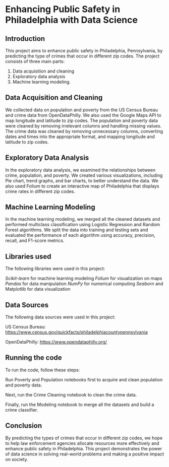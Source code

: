 # Enhancing Public Safety in Philadelphia with Data Science

## Introduction

This project aims to enhance public safety in Philadelphia, Pennsylvania, by predicting the type of crimes that occur in different zip codes. The project consists of three main parts:
1. Data acquisition and cleaning 
2. Exploratory data analysis
3. Machine learning modeling.

## Data Acquisition and Cleaning
We collected data on population and poverty from the US Census Bureau and crime data from OpenDataPhilly. We also used the Google Maps API to map longitude and latitude to zip codes. The population and poverty data were cleaned by removing irrelevant columns and handling missing values. The crime data was cleaned by removing unnecessary columns, converting dates and times into the appropriate format, and mapping longitude and latitude to zip codes.

## Exploratory Data Analysis
In the exploratory data analysis, we examined the relationships between crime, population, and poverty. We created various visualizations, including Pie chart, trend graphs, and bar charts, to better understand the data. We also used Folium to create an interactive map of Philadelphia that displays crime rates in different zip codes.

## Machine Learning Modeling
In the machine learning modeling, we merged all the cleaned datasets and performed multiclass classification using Logistic Regression and Random Forest algorithms. We split the data into training and testing sets and evaluated the performance of each algorithm using accuracy, precision, recall, and F1-score metrics.

## Libraries used

The following libraries were used in this project:

*Scikit-learn* for machine learning modeling
*Folium* for visualization on maps
*Pandas* for data manipulation
*NumPy* for numerical computing
*Seaborn* and Matplotlib for data visualization

## Data Sources

The following data sources were used in this project:

US Census Bureau: https://www.census.gov/quickfacts/philadelphiacountypennsylvania

OpenDataPhilly: https://www.opendataphilly.org/

## Running the code

To run the code, follow these steps:

Run Poverty and Population notebooks first to acquire and clean population and poverty data.

Next, run the Crime Cleaning notebook to clean the crime data.

Finally, run the Modeling notebook to merge all the datasets and build a crime classifier.
## Conclusion

By predicting the types of crimes that occur in different zip codes, we hope to help law enforcement agencies allocate resources more effectively and enhance public safety in Philadelphia. This project demonstrates the power of data science in solving real-world problems and making a positive impact on society.




